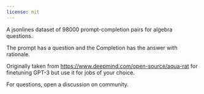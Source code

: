 ```yaml
---
license: mit
---
```

A jsonlines dataset of 98000 prompt-completion pairs for algebra questions. 

The prompt has a question and the Completion has the answer with rationale.

Originally taken from https://www.deepmind.com/open-source/aqua-rat for finetuning GPT-3 but use it for jobs of your choice. 

For questions, open a discussion on community. 